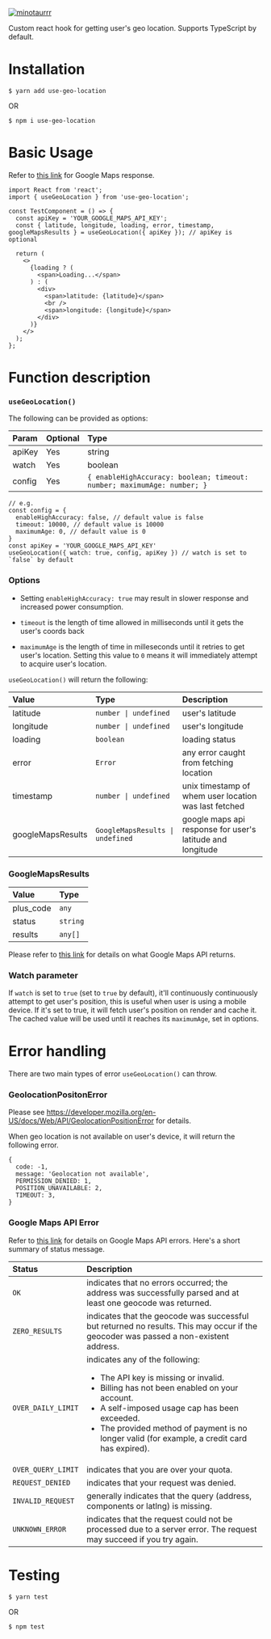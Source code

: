 [![minotaurrr](https://circleci.com/gh/minotaurrr/use-geo-location.svg?style=shield)](https://github.com/minotaurrr/use-geo-location)

Custom react hook for getting user's geo location. Supports TypeScript by default.

# Installation

```
$ yarn add use-geo-location
```

OR

```
$ npm i use-geo-location
```

# Basic Usage

Refer to [this link](https://developers.google.com/maps/documentation/geocoding/overview?hl=en_GB#ReverseGeocoding) for Google Maps response.

```
import React from 'react';
import { useGeoLocation } from 'use-geo-location';

const TestComponent = () => {
  const apiKey = 'YOUR_GOOGLE_MAPS_API_KEY';
  const { latitude, longitude, loading, error, timestamp, googleMapsResults } = useGeoLocation({ apiKey }); // apiKey is optional

  return (
    <>
      {loading ? (
        <span>Loading...</span>
      ) : (
        <div>
          <span>latitude: {latitude}</span>
          <br />
          <span>longitude: {longitude}</span>
        </div>
      )}
    </>
  );
};

```

# Function description

### `useGeoLocation()`

The following can be provided as options:

| Param  | Optional | Type                                                                    |
| :----- | :------- | :---------------------------------------------------------------------- |
| apiKey | Yes      | string                                                                  |
| watch  | Yes      | boolean                                                                 |
| config | Yes      | `{ enableHighAccuracy: boolean; timeout: number; maximumAge: number; }` |

```
// e.g.
const config = {
  enableHighAccuracy: false, // default value is false
  timeout: 10000, // default value is 10000
  maximumAge: 0, // default value is 0
}
const apiKey = 'YOUR_GOOGLE_MAPS_API_KEY'
useGeoLocation({ watch: true, config, apiKey }) // watch is set to `false` by default
```

### Options

- Setting `enableHighAccuracy: true` may result in slower response and increased power consumption.

- `timeout` is the length of time allowed in milliseconds until it gets the user's coords back

- `maximumAge` is the length of time in milleseconds until it retries to get user's location. Setting this value to `0` means it will immediately attempt to acquire user's location.

`useGeoLocation()` will return the following:

| Value             | Type                             | Description                                                |
| :---------------- | :------------------------------- | :--------------------------------------------------------- |
| latitude          | `number \| undefined`            | user's latitude                                            |
| longitude         | `number \| undefined`            | user's longitude                                           |
| loading           | `boolean`                        | loading status                                             |
| error             | `Error`                          | any error caught from fetching location                    |
| timestamp         | `number \| undefined`            | unix timestamp of whem user location was last fetched      |
| googleMapsResults | `GoogleMapsResults \| undefined` | google maps api response for user's latitude and longitude |

### GoogleMapsResults

| Value     | Type     |
| :-------- | :------- |
| plus_code | `any`    |
| status    | `string` |
| results   | `any[]`  |

Please refer to [this link](https://developers.google.com/maps/documentation/geocoding/overview?hl=en_GB) for details on what Google Maps API returns.

### Watch parameter

If `watch` is set to `true` (set to `true` by default), it'll continuously continuously attempt to get user's position, this is useful when user is using a mobile device.
If it's set to true, it will fetch user's position on render and cache it. The cached value will be used until it reaches its `maximumAge`, set in options.

# Error handling

There are two main types of error `useGeoLocation()` can throw.

### GeolocationPositonError

Please see https://developer.mozilla.org/en-US/docs/Web/API/GeolocationPositionError for details.

When geo location is not available on user's device, it will return the following error.

```
{
  code: -1,
  message: 'Geolocation not available',
  PERMISSION_DENIED: 1,
  POSITION_UNAVAILABLE: 2,
  TIMEOUT: 3,
}
```

### Google Maps API Error

Refer to [this link](https://developers.google.com/maps/documentation/geocoding/overview?hl=en_GB#ErrorMessages) for details on Google Maps API errors.
Here's a short summary of status message.

| Status             | Description                                                                                                                                                                                                                                                                                           |
| :----------------- | :---------------------------------------------------------------------------------------------------------------------------------------------------------------------------------------------------------------------------------------------------------------------------------------------------- |
| `OK`               | indicates that no errors occurred; the address was successfully parsed and at least one geocode was returned.                                                                                                                                                                                         |
| `ZERO_RESULTS`     | indicates that the geocode was successful but returned no results. This may occur if the geocoder was passed a non-existent address.                                                                                                                                                                  |
| `OVER_DAILY_LIMIT` | indicates any of the following:<br><ul><li>The API key is missing or invalid.</li><li>Billing has not been enabled on your account.</li><li>A self-imposed usage cap has been exceeded.</li><li>The provided method of payment is no longer valid (for example, a credit card has expired).</li></ul> |
| `OVER_QUERY_LIMIT` | indicates that you are over your quota.                                                                                                                                                                                                                                                               |
| `REQUEST_DENIED`   | indicates that your request was denied.                                                                                                                                                                                                                                                               |
| `INVALID_REQUEST`  | generally indicates that the query (address, components or latlng) is missing.                                                                                                                                                                                                                        |
| `UNKNOWN_ERROR`    | indicates that the request could not be processed due to a server error. The request may succeed if you try again.                                                                                                                                                                                    |

# Testing

```
$ yarn test
```

OR

```
$ npm test
```
